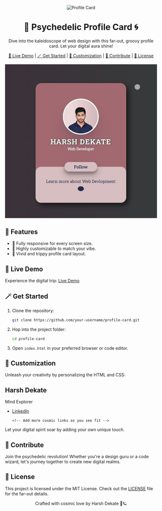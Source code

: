 
<!-- Header Image -->
<div align="center">
  <img src="profile-card.gif" alt="Profile Card" width="300"/>
</div>

<!-- Catchy Title -->
<h1 align="center">🌟 Psychedelic Profile Card 🌀</h1>

<!-- Description with a Twist -->
<p align="center">
  Dive into the kaleidoscope of web design with this far-out, groovy profile card. Let your digital aura shine!
</p>

<!-- Eye-Catching Links -->
<p align="center">
  <a href="https://your-demo-link.com">🌈 Live Demo</a> | 
  <a href="#getting-started">🪄 Get Started</a> | 
  <a href="#usage">🎨 Customization</a> | 
  <a href="#contributing">🚀 Contribute</a> | 
  <a href="#license">📜 License</a>
</p>

<!-- Visual Explosion -->
<p align="center">
  <img src="profile-card-preview.png" alt="Profile Card Preview" width="600"/>
</p>

<!-- Funky Features -->
## 🌟 Features

- 📱 Fully responsive for every screen size.
- 💅 Highly customizable to match your vibe.
- 🌈 Vivid and trippy profile card layout.

<!-- Groovy Demo -->
## 🚀 Live Demo

Experience the digital trip: [Live Demo](https://harshdekate.github.io/profile-card/)



<!-- Magic Setup -->
## 🪄 Get Started

1. Clone the repository:

   ```bash
   git clone https://github.com/your-username/profile-card.git
   ```

2. Hop into the project folder:

   ```bash
   cd profile-card
   ```

3. Open `index.html` in your preferred browser or code editor.

<!-- Let Your Imagination Run Wild -->
## 🎨 Customization

Unleash your creativity by personalizing the HTML and CSS:

<div class="profile-card">
  <h2>Harsh Dekate</h2>
  <p>Mind Explorer</p>
  <ul>
    <li><a href="https://www.linkedin.com/in/harsh-dekate-b54745237/">LinkedIn</a></li>
    
    <!-- Add more cosmic links as you see fit -->
  </ul>
</div>

Let your digital spirit soar by adding your own unique touch.

<!-- Join the Revolution -->
## 🚀 Contribute

Join the psychedelic revolution! Whether you're a design guru or a code wizard, let's journey together to create new digital realms.

<!-- Legal Groove -->
## 📜 License

This project is licensed under the MIT License. Check out the [LICENSE](LICENSE) file for the far-out details.



<p align="center">
  Crafted with cosmic love by Harsh Dekate 🌌🪐
</p>
